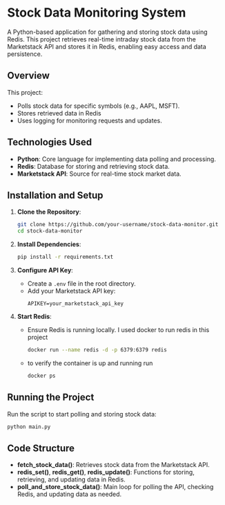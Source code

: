 # Stock Data Monitoring System

A Python-based application for gathering and storing stock data using Redis. This project retrieves real-time intraday stock data from the Marketstack API and stores it in Redis, enabling easy access and data persistence.

## Overview

This project:
- Polls stock data for specific symbols (e.g., AAPL, MSFT).
- Stores retrieved data in Redis
- Uses logging for monitoring requests and updates.

## Technologies Used

- **Python**: Core language for implementing data polling and processing.
- **Redis**: Database for storing and retrieving stock data.
- **Marketstack API**: Source for real-time stock market data.

## Installation and Setup

1. **Clone the Repository**:
   ```bash
   git clone https://github.com/your-username/stock-data-monitor.git
   cd stock-data-monitor


2. **Install Dependencies**:
    ```bash
    pip install -r requirements.txt

3. **Configure API Key**:
    - Create a `.env` file in the root directory.
    - Add your Marketstack API key:
      ```plaintext
      APIKEY=your_marketstack_api_key
      ```

4. **Start Redis**:
    - Ensure Redis is running locally. I used docker to run redis in this project
      ```bash
      docker run --name redis -d -p 6379:6379 redis
      ```
    - to verify the container is up and running run
      ```bash
      docker ps
      ```

## Running the Project

Run the script to start polling and storing stock data:
```bash
python main.py
```

## Code Structure

- **fetch_stock_data()**: Retrieves stock data from the Marketstack API.
- **redis_set()**, **redis_get()**, **redis_update()**: Functions for storing, retrieving, and updating data in Redis.
- **poll_and_store_stock_data()**: Main loop for polling the API, checking Redis, and updating data as needed.

